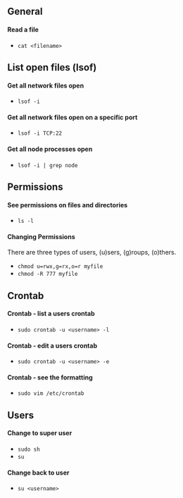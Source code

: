 ## General

#### Read a file
- `cat <filename>`

## List open files (lsof)

#### Get all network files open
- `lsof -i`

#### Get all network files open on a specific port
- `lsof -i TCP:22`

#### Get all node processes open
- `lsof -i | grep node`

## Permissions

#### See permissions on files and directories
- `ls -l`

#### Changing Permissions
There are three types of users, (u)sers, (g)roups, (o)thers.
- `chmod u=rwx,g=rx,o=r myfile`
- `chmod -R 777 myfile`

## Crontab

#### Crontab - list a users crontab
- `sudo crontab -u <username> -l`

#### Crontab - edit a users crontab
- `sudo crontab -u <username> -e`

#### Crontab - see the formatting
- `sudo vim /etc/crontab`

## Users

#### Change to super user
- `sudo sh`
- `su`

#### Change back to user
- `su <username>`
